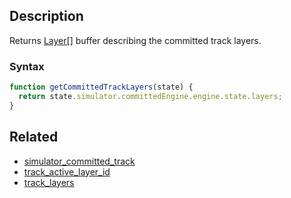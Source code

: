 ## Description

Returns [Layer[]](https://github.com/Malizma333/line-rider-web-docs/blob/main/External/templates.js#L116-L123) buffer describing the committed track layers.

### Syntax

```js
function getCommittedTrackLayers(state) {
  return state.simulator.committedEngine.engine.state.layers;
}
```

## Related

- [simulator_committed_track](./simulator_committed_track.md)
- [track_active_layer_id](./track_active_layer_id.md)
- [track_layers](./track_layers.md)

